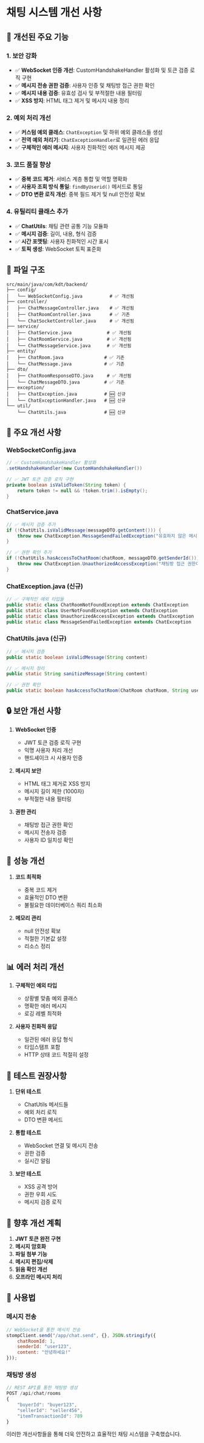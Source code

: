 # 채팅 시스템 개선 사항

## 🔧 개선된 주요 기능

### 1. **보안 강화**
- ✅ **WebSocket 인증 개선**: CustomHandshakeHandler 활성화 및 토큰 검증 로직 구현
- ✅ **메시지 전송 권한 검증**: 사용자 인증 및 채팅방 접근 권한 확인
- ✅ **메시지 내용 검증**: 유효성 검사 및 부적절한 내용 필터링
- ✅ **XSS 방지**: HTML 태그 제거 및 메시지 내용 정리

### 2. **예외 처리 개선**
- ✅ **커스텀 예외 클래스**: `ChatException` 및 하위 예외 클래스들 생성
- ✅ **전역 예외 처리기**: `ChatExceptionHandler`로 일관된 에러 응답
- ✅ **구체적인 에러 메시지**: 사용자 친화적인 에러 메시지 제공

### 3. **코드 품질 향상**
- ✅ **중복 코드 제거**: 서비스 계층 통합 및 역할 명확화
- ✅ **사용자 조회 방식 통일**: `findByUserid()` 메서드로 통일
- ✅ **DTO 변환 로직 개선**: 중복 필드 제거 및 null 안전성 확보

### 4. **유틸리티 클래스 추가**
- ✅ **ChatUtils**: 채팅 관련 공통 기능 모듈화
- ✅ **메시지 검증**: 길이, 내용, 형식 검증
- ✅ **시간 포맷팅**: 사용자 친화적인 시간 표시
- ✅ **토픽 생성**: WebSocket 토픽 표준화

## 📁 파일 구조

```
src/main/java/com/kdt/backend/
├── config/
│   └── WebSocketConfig.java          # ✅ 개선됨
├── controller/
│   ├── ChatMessageController.java    # ✅ 개선됨
│   ├── ChatRoomController.java       # ✅ 기존
│   └── ChatSocketController.java     # ✅ 개선됨
├── service/
│   ├── ChatService.java             # ✅ 개선됨
│   ├── ChatRoomService.java         # ✅ 개선됨
│   └── ChatMessageService.java      # ✅ 개선됨
├── entity/
│   ├── ChatRoom.java               # ✅ 기존
│   └── ChatMessage.java            # ✅ 기존
├── dto/
│   ├── ChatRoomResponseDTO.java     # ✅ 개선됨
│   └── ChatMessageDTO.java         # ✅ 기존
├── exception/
│   ├── ChatException.java          # 🆕 신규
│   └── ChatExceptionHandler.java   # 🆕 신규
└── util/
    └── ChatUtils.java              # 🆕 신규
```

## 🚀 주요 개선 사항

### WebSocketConfig.java
```java
// ✅ CustomHandshakeHandler 활성화
.setHandshakeHandler(new CustomHandshakeHandler())

// ✅ JWT 토큰 검증 로직 구현
private boolean isValidToken(String token) {
    return token != null && !token.trim().isEmpty();
}
```

### ChatService.java
```java
// ✅ 메시지 검증 추가
if (!ChatUtils.isValidMessage(messageDTO.getContent())) {
    throw new ChatException.MessageSendFailedException("유효하지 않은 메시지 내용입니다.");
}

// ✅ 권한 확인 추가
if (!ChatUtils.hasAccessToChatRoom(chatRoom, messageDTO.getSenderId())) {
    throw new ChatException.UnauthorizedAccessException("채팅방 접근 권한이 없습니다.");
}
```

### ChatException.java (신규)
```java
// ✅ 구체적인 예외 타입들
public static class ChatRoomNotFoundException extends ChatException
public static class UserNotFoundException extends ChatException
public static class UnauthorizedAccessException extends ChatException
public static class MessageSendFailedException extends ChatException
```

### ChatUtils.java (신규)
```java
// ✅ 메시지 검증
public static boolean isValidMessage(String content)

// ✅ 메시지 정리
public static String sanitizeMessage(String content)

// ✅ 권한 확인
public static boolean hasAccessToChatRoom(ChatRoom chatRoom, String userId)
```

## 🔒 보안 개선 사항

1. **WebSocket 인증**
   - JWT 토큰 검증 로직 구현
   - 익명 사용자 처리 개선
   - 핸드셰이크 시 사용자 인증

2. **메시지 보안**
   - HTML 태그 제거로 XSS 방지
   - 메시지 길이 제한 (1000자)
   - 부적절한 내용 필터링

3. **권한 관리**
   - 채팅방 접근 권한 확인
   - 메시지 전송자 검증
   - 사용자 ID 일치성 확인

## 🎯 성능 개선

1. **코드 최적화**
   - 중복 코드 제거
   - 효율적인 DTO 변환
   - 불필요한 데이터베이스 쿼리 최소화

2. **메모리 관리**
   - null 안전성 확보
   - 적절한 기본값 설정
   - 리소스 정리

## 📊 에러 처리 개선

1. **구체적인 예외 타입**
   - 상황별 맞춤 예외 클래스
   - 명확한 에러 메시지
   - 로깅 레벨 최적화

2. **사용자 친화적 응답**
   - 일관된 에러 응답 형식
   - 타임스탬프 포함
   - HTTP 상태 코드 적절히 설정

## 🧪 테스트 권장사항

1. **단위 테스트**
   - ChatUtils 메서드들
   - 예외 처리 로직
   - DTO 변환 메서드

2. **통합 테스트**
   - WebSocket 연결 및 메시지 전송
   - 권한 검증
   - 실시간 알림

3. **보안 테스트**
   - XSS 공격 방어
   - 권한 우회 시도
   - 메시지 검증 로직

## 🔄 향후 개선 계획

1. **JWT 토큰 완전 구현**
2. **메시지 암호화**
3. **파일 첨부 기능**
4. **메시지 편집/삭제**
5. **읽음 확인 개선**
6. **오프라인 메시지 처리**

## 📝 사용법

### 메시지 전송
```javascript
// WebSocket을 통한 메시지 전송
stompClient.send("/app/chat.send", {}, JSON.stringify({
    chatRoomId: 1,
    senderId: "user123",
    content: "안녕하세요!"
}));
```

### 채팅방 생성
```javascript
// REST API를 통한 채팅방 생성
POST /api/chat/rooms
{
    "buyerId": "buyer123",
    "sellerId": "seller456", 
    "itemTransactionId": 789
}
```

이러한 개선사항들을 통해 더욱 안전하고 효율적인 채팅 시스템을 구축했습니다.
